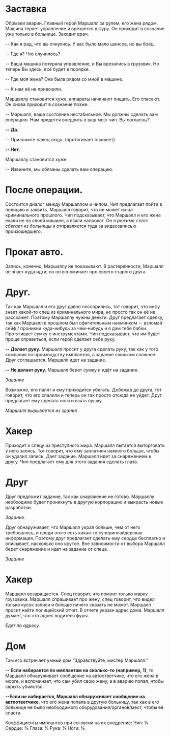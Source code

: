 # Заставка
Обрывки аварии. Главный герой Маршалл за рулем, его жена рядом. Машина теряет управление и врезается в фуру. Он приходит в сознание уже только в больнице. Заходит врач.

-- Как я рад, что вы очнулись. У вас было мало шансов, но вы боец.

-- Где я? Что случилось?

-- Ваша машина потеряла управление, и Вы врезались в грузовик. Но теперь Вы здесь, всё будет в порядке.

-- Где моя жена? Она была рядом со мной в машине.

-- К нам её не привозили.

Маршаллу становится хуже, аппараты начинают пищать. Его спасают. Он снова приходит в сознание позже.

-- Маршалл, ваше состояние нестабильное. Мы должны сделать вам операцию. Нам придется внедрить в ваш мозг чип.  Вы согласны?

**-- Да.**

-- Приложите палец сюда. (протягивает планшет).

**-- Нет.**

Маршаллу становится хуже.

-- Извините, мы обязаны сделать вам операцию.

# После операции.
Состоится диалог между Маршаллом и чипом. Чип предлагает пойти в полицию и заявить. Маршалл говорит, что не может из-за криминального прошлого. Чип подсказывает, что Маршалл и его жена ехали не на своей машине, а взяли напрокат. Он *в режиме стелс сбегает из больницы* и отправляется туда за видеозаписью произошедшего. 

# Прокат авто.
Запись, конечно, Маршаллу не показывают. В растерянности, Маршалл не знает куда идти, но он вспоминает про своего старого друга.

# Друг.
Так как Маршалл и его друг давно поссорились, тот говорит, что инфу знает какой-то спец из криминального мира, но просто так он её не расскажет. Поэтому Маршаллу нужны деньги. Друг предлагает сделку, так как Маршалл в прошлом был офигительным наемником -- взломай сейф / проникни куда-нибудь за чем-нибудь и я дам тебе бабки. Протягивает сумку с инструментами. Чип подсказывает, что им будет проще справиться, если герой сделает себе руку.

**-- Делает руку.** Маршалл просит  у друга сделать руку, так как у того компания по производству имплантов, а задание слишком сложное. Друг соглашается. Маршалл идет на задание.

**-- Не делает руку.** Маршалл берет сумку и идёт на задание.

*Задание*

Возможно, его палят и ему приходится убегать. Добежав до друга, тот говорит, что его спалили и теперь он так просто отсюда не уйдет. Друг предлагает ему сделать ноги и взять пушку.

*Маршалл вырывается из здания*

# Хакер
Приходит к спецу из преступного мира. Маршалл пытается выторговать у него запись. Тот говорит, что ему заплатили намного больше, чтобы он удалил запись. Дает задание. Маршалл идет за снаряжением к другу. Чип предлагает ему для этого задания сделать глаза.

# Друг 
Друг предложит задание, так как снаряжение не готово. Маршаллу необходимо будет проникнуть в другую корпорацию и выкрасть новые разработки.

*Задание.*

Друг обнаруживает, что Маршалл украл больше, чем от него требовалось, и среди этого есть какая-то суперинсайдерская информация. Поэтому друг предлагает сделать ему сердце бесплатно и описывает, насколько оно крутое.
Вне зависимости от выбора Маршалл берет снаряжение и идет на задание от спеца.

*Задание*

# Хакер
Маршалл возвращается. Спец говорит, что помнит только марку грузовика. Маршалл спрашивает про жену, спец говорит, что видел  только кусок записи и больше ничего сказать не может. Маршалл просит найти полицейский отчет. В отчете указан адрес дома. Маршалл думает, что это адрес водителя фуры.

*Едет по адресу.*

# Дом
Там его встречает умный дом “Здравствуйте, мистер Маршалл.” 

**-- Если набирается по имплантам на сколько-то (например, 1)**, то Маршалл обнаруживает сообщение на автоответчике, что его жена в морге, и вспоминает, что сам убил свою жену, а в аварию попал, чтобы скрыть убийство.

**--Если не набирается, Маршалл обнаруживает сообщение на автоответчике**, что его жена попала в другую больницу, так как в его больнице не было необходимого оборудования/органов/мест, чтобы её спасти. 


Коэффициенты имплантов при согласии на их внедрение:
Чип: ⅛
Сердце: ⅗
Глаза: ⅓
Рука: ⅕
Ноги: ⅙
